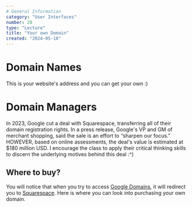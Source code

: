```yaml
---
# General Information
category: "User Interfaces"
number: 28
type: "Lecture"
title: "Your own Domain"
created: "2024-05-10"
---
```


# Domain Names

This is your website's address and you can get your own :)

# Domain Managers

In 2023, Google cut a deal with Squarespace, transferring all of their domain registration rights. In a press release, Google's VP and GM of merchant shopping, said the sale is an effort to “sharpen our focus.” HOWEVER, based on online assessments, the deal's value is estimated at $180 million USD. I encourage the class to apply their critical thinking skills to discern the underlying motives behind this deal :^)

## Where to buy?

You will notice that when you try to access [Google Domains](https://domains.google.com/registrar/?pli=1), it will redirect you to [Squarespace](https://domains.squarespace.com/?channel=bd&subchannel=google-domain&campaign=&subcampaign=&source=google_domain_referral&utm_source=google_domain_referral&utm_medium=bd&utm_content=google-domain&utm_term=&utm_campaign=). Here is where you can look into purchasing your own domain.
